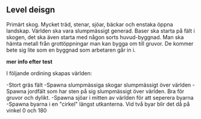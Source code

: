 
## Level deisgn

Primärt skog. Mycket träd, stenar, sjöar, bäckar och enstaka öppna landskap.
Världen ska vara slumpmässigt generad. Baser ska starta på fält i skogen, det ska även starta med någon sorts huvud-byggnad. Man ska hämta metall från grottöppningar man kan bygga om till gruvor. De kommer bete sig lite som en byggnad som arbetaren går in i.

**mer info efter test**

I följande ordining skapas världen: 

-Stort gräs fält
-Spawna slumpmässiga skogar slumpmässigt över världen
-Spawna jordfält som har sten på sig slumpmässigt över världen. Bra för gruvor och dylikt.
-Spawna sjöar i mitten av världen för att seperera byarna
-Spawna byarna i en "cirkel" längst utkanterna. Vid två byar blir det då på vinkel 0 och 180


